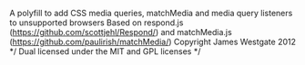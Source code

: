 
A polyfill to add CSS media queries, matchMedia and media query listeners to unsupported browsers
Based on respond.js (https://github.com/scottjehl/Respond/)  and matchMedia.js (https://github.com/paulirish/matchMedia/)
Copyright James Westgate 2012 */
Dual licensed under the MIT and GPL licenses */

